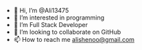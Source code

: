- 👋 Hi, I’m @Ali13475
- 👀 I’m interested in programming
- 🌱 I’m Full Stack Developer
- 💞️ I’m looking to collaborate on GitHub
- 📫 How to reach me alishenoo@gmail.com

<!---
Ali13475/Ali13475 is a ✨ special ✨ repository because its `README.md` (this file) appears on your GitHub profile.
You can click the Preview link to take a look at your changes.
--->
